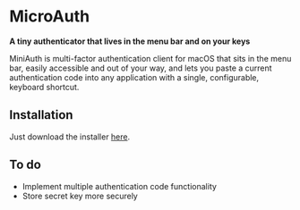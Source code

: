 # MicroAuth
**A tiny authenticator that lives in the menu bar and on your keys**

MiniAuth is multi-factor authentication client for macOS that sits in the menu bar, easily accessible and out of your way, and lets you paste a current authentication code into any application with a single, configurable, keyboard shortcut.

## Installation

Just download the installer [here](https://github.com/d-falck/MicroAuth/releases/download/1.0/MicroAuth_1.0_Installer.dmg).

## To do
- Implement multiple authentication code functionality
- Store secret key more securely

